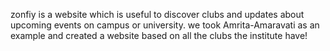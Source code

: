 zonfiy is a website which is useful to discover clubs and updates about upcoming events on campus or university.
we took Amrita-Amaravati as an example and created a website based on all the clubs the institute have!
